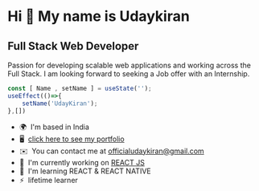 Hi 👋 My name is Udaykiran
==========================

Full Stack Web Developer
------------------------

Passion for developing scalable web applications and  working across the Full Stack. 
I am looking forward to seeking a Job offer with an Internship.

```js
const [ Name , setName ] = useState(''); 
useEffect(()=>{
    setName('UdayKiran');
},[])
```

* 🌍  I'm based in India
* 🖥️  [click here to see my portfolio](https://udaycodes.vercel.app/)
* ✉️  You can contact me at [officialudaykiran@gmail.com](mailto:officialudaykiran@gmail.com)
* 🚀  I'm currently working on [REACT JS](http://https://udaykirancodes.github.io/CandyCrush/)
* 🧠  I'm learning REACT & REACT NATIVE
* ⚡  lifetime learner
